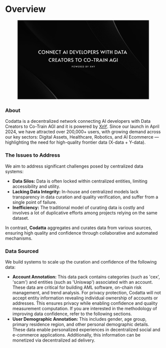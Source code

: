 # Overview

<figure><img src=".gitbook/assets/Frame 2085665045.png" alt=""><figcaption></figcaption></figure>

### About

Codatta is a decentralized network connecting AI developers with Data Creators to Co-Train AGI and it is powered by [XnY](https://docs.xny.ai/xny). Since our launch in April 2024, we have attracted over 200,000+ users, with growing demand across our key sectors: Digital Assets, Healthcare, Robotics, and AI Ecommerce —highlighting the need for high-quality frontier data (X-data + Y-data).

### The Issues to Address&#x20;

We aim to address significant challenges posed by centralized data systems:

* **Data Silos:** Data is often locked within centralized entities, limiting accessibility and utility.
* **Lacking Data Integrity:** In-house and centralized models lack transparency in data curation and quality verification, and suffer from a single point of failure.
* **Inefficiency:** The traditional model of curating data is costly and involves a lot of duplicative efforts among projects relying on the same dataset.

In contrast, **Codatta** aggregates and curates data from various sources, ensuring high quality and confidence through collaborative and automated mechanisms.

### Data Sourced

We build systems to scale up the curation and confidence of the following data:

* **Account Annotation:** This data pack contains categories (such as 'cex', 'scam') and entities (such as 'Uniswap') associated with an account. These data are critical for building AML software, on-chain risk management, and trend analysis. For privacy protection, Codatta will not accept entity information revealing individual ownership of accounts or addresses. This ensures privacy while enabling confidence and quality measurement computation. If you are interested in the methodology of improving data confidence, refer to the following sections.
* **User Demographic Annotation:** This includes gender, age group, primary residence region, and other personal demographic details. These data enable personalized experiences in decentralized social and e-commerce applications. Additionally, this information can be monetized via decentralized ad delivery.



